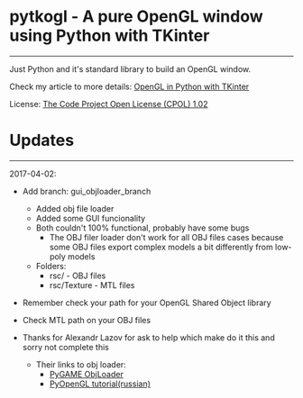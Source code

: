 # pytkogl - A pure OpenGL window using Python with TKinter
----------------------------------------------------------

Just Python and it's standard library to build an OpenGL window.

Check my article to more details: [OpenGL in Python with TKinter]

License: [The Code Project Open License (CPOL) 1.02]

[OpenGL in Python with TKinter]: http://www.codeproject.com/Articles/1073475/OpenGL-in-Python-with-TKinter

[The Code Project Open License (CPOL) 1.02]: http://www.codeproject.com/info/cpol10.aspx

# Updates
---------

2017-04-02:
* Add branch: gui_objloader_branch
    * Added obj file loader
    * Added some GUI funcionality
    * Both couldn't 100% functional, probably have some bugs
        * The OBJ filer loader don't work for all OBJ files cases because some OBJ files export complex models a bit differently from low-poly models
    * Folders:
        * rsc/ - OBJ files
        * rsc/Texture - MTL files

* Remember check your path for your OpenGL Shared Object library
* Check MTL path on your OBJ files
* Thanks for Alexandr Lazov for ask to help which make do it this and sorry not complete this
    * Their links to obj loader:
        * [PyGAME ObjLoader]
        * [PyOpenGL tutorial(russian)]

[PyGAME ObjLoader]:https://www.pygame.org/wiki/OBJFileLoader
[PyOpenGL tutorial(russian)]:https://habrahabr.ru/post/246625/
